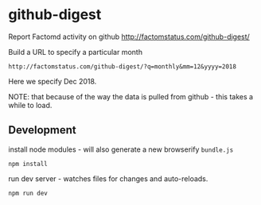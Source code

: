 # github-digest

Report Factomd activity on github
http://factomstatus.com/github-digest/

Build a URL to specify a particular month
```
http://factomstatus.com/github-digest/?q=monthly&mm=12&yyyy=2018
```
Here we specify Dec 2018.

NOTE: that because of the way the data is pulled from github - this takes a while to load.

## Development

install node modules - will also generate a new browserify `bundle.js`

```
npm install
```

run dev server - watches files for changes and auto-reloads.
```
npm run dev
```
